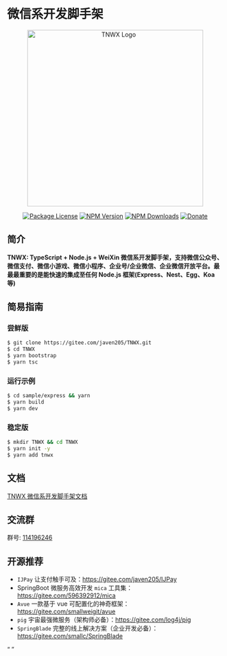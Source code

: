 # 微信系开发脚手架

<p align="center">
  <a href="https://www.npmjs.com/package/tnwx" target="blank"><img src="https://gitee.com/javen205/TNWX/raw/master/assets/img/logo.png" width="410" alt="TNWX Logo" /></a>
</p>
 <p align="center">
 <a href="https://www.npmjs.com/package/tnwx" target="_blank"><img src="https://img.shields.io/npm/l/tnwx.svg?style=flat-square" alt="Package License" /></a>
<a href="https://www.npmjs.com/package/tnwx" target="_blank"><img src="https://img.shields.io/npm/v/tnwx.svg?style=flat-square" alt="NPM Version" /></a>
<a href="https://www.npmjs.com/package/tnwx" target="_blank"><img src="https://img.shields.io/npm/dt/tnwx.svg?style=flat-square" alt="NPM Downloads" /></a>
<a href="https://github.com/Javen205/donate" target="_blank"><img src="https://img.shields.io/badge/Donate-WeChat-%23ff3f59.svg?style=flat-square" alt="Donate"/></a>
</p>

## 简介

**TNWX: TypeScript + Node.js + WeiXin 微信系开发脚手架，支持微信公众号、微信支付、微信小游戏、微信小程序、企业号/企业微信、企业微信开放平台。最最最重要的是能快速的集成至任何 Node.js 框架(Express、Nest、Egg、Koa 等)**

## 简易指南

### 尝鲜版

```bash
$ git clone https://gitee.com/javen205/TNWX.git
$ cd TNWX
$ yarn bootstrap
$ yarn tsc
```

### 运行示例

```bash
$ cd sample/express && yarn
$ yarn build
$ yarn dev
```

### 稳定版

```bash
$ mkdir TNWX && cd TNWX
$ yarn init -y
$ yarn add tnwx
```

## 文档

[TNWX 微信系开发脚手架文档](https://javen205.gitee.io/tnwx)

## 交流群

群号: [114196246](https:shang.qq.com/wpa/qunwpa?idkey=a1e4fd8c71008961bd4fc8eeea224e726afd5e5eae7bf1d96d3c77897388bf24)

## 开源推荐

- `IJPay` 让支付触手可及：https://gitee.com/javen205/IJPay
- SpringBoot 微服务高效开发 `mica` 工具集：https://gitee.com/596392912/mica
- `Avue` 一款基于 vue 可配置化的神奇框架：https://gitee.com/smallweigit/avue
- `pig` 宇宙最强微服务（架构师必备）：https://gitee.com/log4j/pig
- `SpringBlade` 完整的线上解决方案（企业开发必备）：https://gitee.com/smallc/SpringBlade

<Q url="tencent://message/?uin=572839485&Site=%E5%AE%A2%E6%9C%8D&Menu=yes" />

